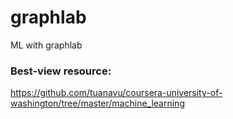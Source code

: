 # graphlab
ML with graphlab


### Best-view  resource:
https://github.com/tuanavu/coursera-university-of-washington/tree/master/machine_learning
